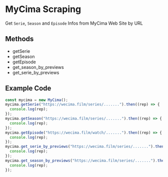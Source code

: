 # MyCima Scraping

Get `Serie`, `Season` and `Episode` Infos from MyCima Web Site by URL

## Methods

- getSerie
- getSeason
- getEpisode
- get_season_by_previews
- get_serie_by_previews

## Example Code

```js
const mycima = new MyCima();
mycima.getSerie("https://wecima.film/series/.......").then((rep) => {
  console.log(rep);
});
mycima.getSeason("https://wecima.film/series/.......").then((rep) => {
  console.log(rep);
});
mycima.getEpisode("https://wecima.film/watch/.......").then((rep) => {
  console.log(rep);
});
mycima.get_serie_by_previews("https://wecima.film/series/.......").then((rep) => {
  console.log(rep);
});
mycima.get_season_by_previews("https://wecima.film/series/.......").then((rep) => {
  console.log(rep);
});
```
